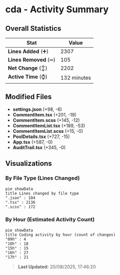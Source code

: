 # cda - Activity Summary 

## Overall Statistics

| Stat                   | Value                                                             |
| ---------------------- | ----------------------------------------------------------------- |
| **Lines Added** (➕)   | 2307                                          |
| **Lines Removed** (➖) | 105                                        |
| **Net Change** (↕)    | 2202                |
| **Active Time** (⌚)   | 132 minutes |


## Modified Files
- **settings.json** (+98, -6)
- **CommentItem.tsx** (+201, -19)
- **CommentItem.scss** (+145, -12)
- **CommentItemList.tsx** (+189, -53)
- **CommentItemList.scss** (+15, -0)
- **PoolDetails.tsx** (+727, -15)
- **App.tsx** (+587, -0)
- **AuditTrail.tsx** (+345, -0)

## Visualizations

### By File Type (Lines Changed)

```mermaid
pie showData
title Lines changed by file type
".json" : 104
".tsx" : 2136
".scss" : 172
```

### By Hour (Estimated Activity Count)

```mermaid
pie showData
title Coding activity by hour (count of changes)
"09h" : 4
"10h" : 18
"15h" : 15
"16h" : 27
"17h" : 21
```


> **Last Updated:** 20/08/2025, 17:46:20